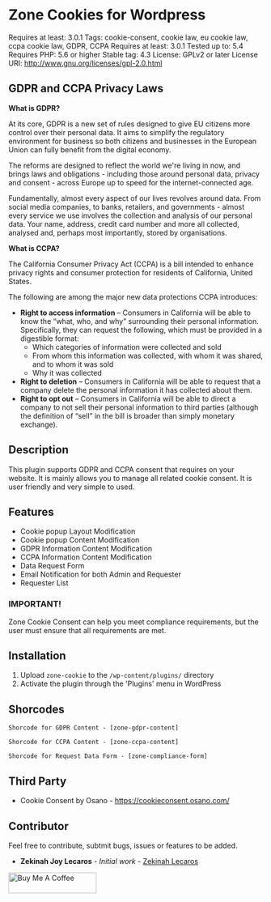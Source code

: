 # Zone Cookies for Wordpress
Requires at least: 3.0.1
Tags: cookie-consent, cookie law, eu cookie law, ccpa cookie law, GDPR, CCPA
Requires at least: 3.0.1
Tested up to: 5.4
Requires PHP: 5.6 or higher
Stable tag: 4.3
License: GPLv2 or later
License URI: http://www.gnu.org/licenses/gpl-2.0.html

## GDPR and CCPA Privacy Laws

__What is GDPR?__

At its core, GDPR is a new set of rules designed to give EU citizens more control over their personal data. It aims to simplify the regulatory environment for business so both citizens and businesses in the European Union can fully benefit from the digital economy.

The reforms are designed to reflect the world we're living in now, and brings laws and obligations - including those around personal data, privacy and consent - across Europe up to speed for the internet-connected age.

Fundamentally, almost every aspect of our lives revolves around data. From social media companies, to banks, retailers, and governments - almost every service we use involves the collection and analysis of our personal data. Your name, address, credit card number and more all collected, analysed and, perhaps most importantly, stored by organisations.

__What is CCPA?__

The California Consumer Privacy Act (CCPA) is a bill intended to enhance privacy rights and consumer protection for residents of California, United States. 

The following are among the major new data protections CCPA introduces:

* __Right to access information__ – Consumers in California will be able to know the “what, who, and why” surrounding their personal information. Specifically, they can request the following, which must be provided in a digestible format:
    * Which categories of information were collected and sold
    * From whom this information was collected, with whom it was shared, and to whom it was sold
    * Why it was collected
* __Right to deletion__ – Consumers in California will be able to request that a company delete the personal information it has collected about them.
* __Right to opt out__ – Consumers in California will be able to direct a company to not sell their personal information to third parties (although the definition of “sell” in the bill is broader than simply monetary exchange).

## Description

This plugin supports GDPR and CCPA consent that requires on your website. It is mainly allows you to manage all related cookie consent. It is user friendly and very simple to used. 

## Features

* Cookie popup Layout Modification
* Cookie popup Content Modification
* GDPR Information Content Modification
* CCPA Information Content Modification
* Data Request Form
* Email Notification for both Admin and Requester
* Requester List

### IMPORTANT!
Zone Cookie Consent can help you meet compliance requirements, but the user must ensure that all requirements are met.

## Installation

1. Upload `zone-cookie` to the `/wp-content/plugins/` directory
2. Activate the plugin through the 'Plugins' menu in WordPress

## Shorcodes 
```
Shorcode for GDPR Content - [zone-gdpr-content]

Shorcode for CCPA Content - [zone-ccpa-content]

Shorcode for Request Data Form - [zone-compliance-form]
```

## Third Party
* Cookie Consent by Osano - https://cookieconsent.osano.com/

## Contributor

Feel free to contribute, subtmit bugs, issues or features to be added.

* **Zekinah Joy Lecaros** - *Initial work* - [Zekinah Lecaros](https://github.com/zekinah)

<a href="https://www.buymeacoffee.com/zekinah" target="_blank"><img src="https://cdn.buymeacoffee.com/buttons/default-orange.png" alt="Buy Me A Coffee" height="41" width="174"></a>
